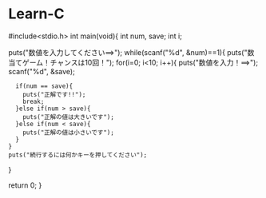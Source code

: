 # Learn-C
#include<stdio.h>
int main(void){
  int num, save;
  int i;

  puts("数値を入力してください==>");
  while(scanf("%d", &num)==1){
    puts("数当てゲーム！チャンスは10回！");
    for(i=0; i<10; i++){
      puts("数値を入力！==>");
      scanf("%d", &save);

      if(num == save){
        puts("正解です!!");
        break;
      }else if(num > save){
        puts("正解の値は大きいです");
      }else if(num < save){
        puts("正解の値は小さいです");
      }
    }
    puts("続行するには何かキーを押してください");
  }

  return 0;
}
